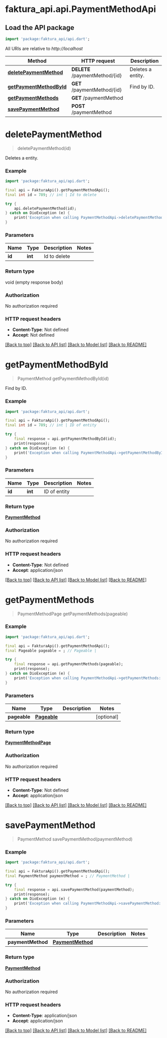 # faktura_api.api.PaymentMethodApi

## Load the API package
```dart
import 'package:faktura_api/api.dart';
```

All URIs are relative to *http://localhost*

Method | HTTP request | Description
------------- | ------------- | -------------
[**deletePaymentMethod**](PaymentMethodApi.md#deletepaymentmethod) | **DELETE** /paymentMethod/{id} | Deletes a entity.
[**getPaymentMethodById**](PaymentMethodApi.md#getpaymentmethodbyid) | **GET** /paymentMethod/{id} | Find by ID.
[**getPaymentMethods**](PaymentMethodApi.md#getpaymentmethods) | **GET** /paymentMethod | 
[**savePaymentMethod**](PaymentMethodApi.md#savepaymentmethod) | **POST** /paymentMethod | 


# **deletePaymentMethod**
> deletePaymentMethod(id)

Deletes a entity.

### Example
```dart
import 'package:faktura_api/api.dart';

final api = FakturaApi().getPaymentMethodApi();
final int id = 789; // int | Id to delete

try {
    api.deletePaymentMethod(id);
} catch on DioException (e) {
    print('Exception when calling PaymentMethodApi->deletePaymentMethod: $e\n');
}
```

### Parameters

Name | Type | Description  | Notes
------------- | ------------- | ------------- | -------------
 **id** | **int**| Id to delete | 

### Return type

void (empty response body)

### Authorization

No authorization required

### HTTP request headers

 - **Content-Type**: Not defined
 - **Accept**: Not defined

[[Back to top]](#) [[Back to API list]](../README.md#documentation-for-api-endpoints) [[Back to Model list]](../README.md#documentation-for-models) [[Back to README]](../README.md)

# **getPaymentMethodById**
> PaymentMethod getPaymentMethodById(id)

Find by ID.

### Example
```dart
import 'package:faktura_api/api.dart';

final api = FakturaApi().getPaymentMethodApi();
final int id = 789; // int | ID of entity

try {
    final response = api.getPaymentMethodById(id);
    print(response);
} catch on DioException (e) {
    print('Exception when calling PaymentMethodApi->getPaymentMethodById: $e\n');
}
```

### Parameters

Name | Type | Description  | Notes
------------- | ------------- | ------------- | -------------
 **id** | **int**| ID of entity | 

### Return type

[**PaymentMethod**](PaymentMethod.md)

### Authorization

No authorization required

### HTTP request headers

 - **Content-Type**: Not defined
 - **Accept**: application/json

[[Back to top]](#) [[Back to API list]](../README.md#documentation-for-api-endpoints) [[Back to Model list]](../README.md#documentation-for-models) [[Back to README]](../README.md)

# **getPaymentMethods**
> PaymentMethodPage getPaymentMethods(pageable)



### Example
```dart
import 'package:faktura_api/api.dart';

final api = FakturaApi().getPaymentMethodApi();
final Pageable pageable = ; // Pageable | 

try {
    final response = api.getPaymentMethods(pageable);
    print(response);
} catch on DioException (e) {
    print('Exception when calling PaymentMethodApi->getPaymentMethods: $e\n');
}
```

### Parameters

Name | Type | Description  | Notes
------------- | ------------- | ------------- | -------------
 **pageable** | [**Pageable**](.md)|  | [optional] 

### Return type

[**PaymentMethodPage**](PaymentMethodPage.md)

### Authorization

No authorization required

### HTTP request headers

 - **Content-Type**: Not defined
 - **Accept**: application/json

[[Back to top]](#) [[Back to API list]](../README.md#documentation-for-api-endpoints) [[Back to Model list]](../README.md#documentation-for-models) [[Back to README]](../README.md)

# **savePaymentMethod**
> PaymentMethod savePaymentMethod(paymentMethod)



### Example
```dart
import 'package:faktura_api/api.dart';

final api = FakturaApi().getPaymentMethodApi();
final PaymentMethod paymentMethod = ; // PaymentMethod | 

try {
    final response = api.savePaymentMethod(paymentMethod);
    print(response);
} catch on DioException (e) {
    print('Exception when calling PaymentMethodApi->savePaymentMethod: $e\n');
}
```

### Parameters

Name | Type | Description  | Notes
------------- | ------------- | ------------- | -------------
 **paymentMethod** | [**PaymentMethod**](PaymentMethod.md)|  | 

### Return type

[**PaymentMethod**](PaymentMethod.md)

### Authorization

No authorization required

### HTTP request headers

 - **Content-Type**: application/json
 - **Accept**: application/json

[[Back to top]](#) [[Back to API list]](../README.md#documentation-for-api-endpoints) [[Back to Model list]](../README.md#documentation-for-models) [[Back to README]](../README.md)

